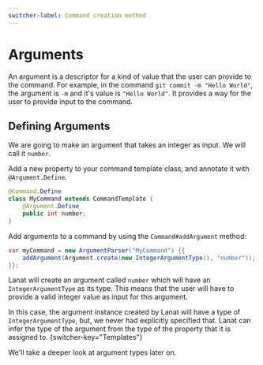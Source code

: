 ```yaml
---
switcher-label: Command creation method
---
```



# Arguments

An argument is a descriptor for a kind of value that the user can provide to the command. For example, in the command
`git commit -m "Hello World"`, the argument is `-m` and it's value is `"Hello World"`. It provides a way for the user
to provide input to the command.


## Defining Arguments

We are going to make an argument that takes an integer as input. We will call it `number`.

<chapter title="Using Argument Templates" switcher-key="Templates">

Add a new property to your command template class, and annotate it with ``@Argument.Define``.

```Java
@Command.Define
class MyCommand extends CommandTemplate {
	@Argument.Define
	public int number;
}
```

</chapter>

<chapter title="Defining Arguments Imperatively" switcher-key="Traditional">

Add arguments to a command by using the ``Command#addArgument`` method:

```Java
var myCommand = new ArgumentParser("MyCommand") {{
	addArgument(Argument.create(new IntegerArgumentType(), "number"));
}};
```

</chapter>

Lanat will create an argument called `number` which will have an ``IntegerArgumentType``
as its type. This means that the user will have to provide a valid integer value as input for this argument.

In this case, the argument instance created by Lanat will have a type of ``IntegerArgumentType``, but, we never had
explicitly specified that. Lanat can infer the type of the argument from the type of the property that it is assigned to.
{switcher-key="Templates"}

We'll take a deeper look at argument types later on.